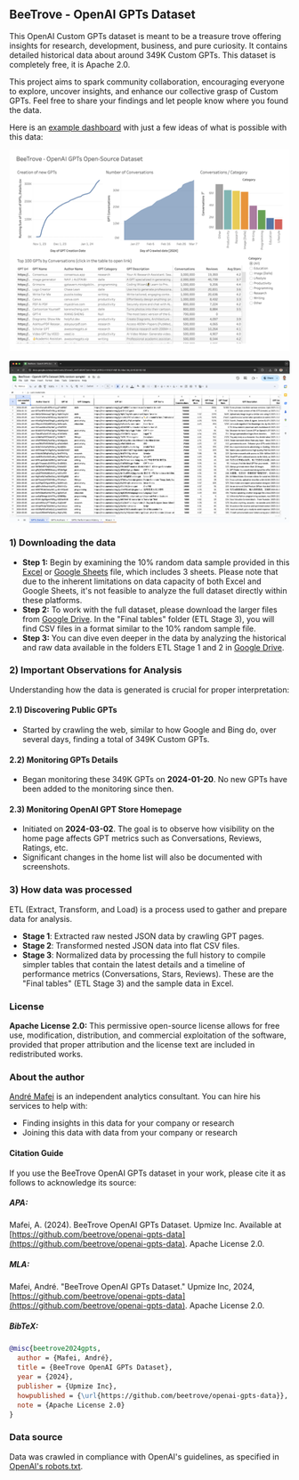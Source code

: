 ## BeeTrove - OpenAI GPTs Dataset

This OpenAI Custom GPTs dataset is meant to be a treasure trove offering insights for research, development, business, and pure curiosity. It contains detailed historical data about around 349K Custom GPTs. This dataset is completely free, it is Apache 2.0.

This project aims to spark community collaboration, encouraging everyone to explore, uncover insights, and enhance our collective grasp of Custom GPTs. Feel free to share your findings and let people know where you found the data.

Here is an [example dashboard](https://beetrove.github.io/openai-gpts-data/) with just a few ideas of what is possible with this data:

[![Local Image](tableau-public-dashboard-example.png)](https://beetrove.github.io/openai-gpts-data/)

[![Local Image](google-sheets-screenshot.png)](https://docs.google.com/spreadsheets/d/1woeD_wHiTvjK9hT7yMzF4QmURPRGH4XN81PvMhr8IoM/edit?usp=sharing)

### 1) Downloading the data

- **Step 1:** Begin by examining the 10% random data sample provided in this [Excel](./GPTs_10_percent_random_sample.xlsx) or [Google Sheets](https://docs.google.com/spreadsheets/d/1woeD_wHiTvjK9hT7yMzF4QmURPRGH4XN81PvMhr8IoM/edit?usp=sharing) file, which includes 3 sheets. Please note that due to the inherent limitations on data capacity of both Excel and Google Sheets, it's not feasible to analyze the full dataset directly within these platforms.
- **Step 2:** To work with the full dataset, please download the larger files from [Google Drive](https://drive.google.com/drive/folders/1hUGnQ_AWeL2wi5UhUTt05dMHYb_FIvz4?usp=drive_link). In the "Final tables" folder (ETL Stage 3), you will find CSV files in a format similar to the 10% random sample file.
- **Step 3:** You can dive even deeper in the data by analyzing the historical and raw data available in the folders ETL Stage 1 and 2 in [Google Drive](https://drive.google.com/drive/folders/1hUGnQ_AWeL2wi5UhUTt05dMHYb_FIvz4?usp=drive_link).


### 2) Important Observations for Analysis

Understanding how the data is generated is crucial for proper interpretation:

#### 2.1) Discovering Public GPTs

- Started by crawling the web, similar to how Google and Bing do, over several days, finding a total of 349K Custom GPTs.

#### 2.2) Monitoring GPTs Details

- Began monitoring these 349K GPTs on **2024-01-20**. No new GPTs have been added to the monitoring since then.

#### 2.3) Monitoring OpenAI GPT Store Homepage

- Initiated on **2024-03-02**. The goal is to observe how visibility on the home page affects GPT metrics such as Conversations, Reviews, Ratings, etc.
- Significant changes in the home list will also be documented with screenshots.

### 3) How data was processed

ETL (Extract, Transform, and Load) is a process used to gather and prepare data for analysis.

- **Stage 1**: Extracted raw nested JSON data by crawling GPT pages.
- **Stage 2**: Transformed nested JSON data into flat CSV files.
- **Stage 3**: Normalized data by processing the full history to compile simpler tables that contain the latest details and a timeline of performance metrics (Conversations, Stars, Reviews). These are the "Final tables" (ETL Stage 3) and the sample data in Excel.
  
### License

**Apache License 2.0:** This permissive open-source license allows for free use, modification, distribution, and commercial exploitation of the software, provided that proper attribution and the license text are included in redistributed works.

### About the author

[André Mafei](https://www.linkedin.com/in/andremafei/) is an independent analytics consultant. You can hire his services to help with:
- Finding insights in this data for your company or research
- Joining this data with data from your company or research

#### Citation Guide

If you use the BeeTrove OpenAI GPTs dataset in your work, please cite it as follows to acknowledge its source:

##### APA:
Mafei, A. (2024). BeeTrove OpenAI GPTs Dataset. Upmize Inc. Available at [https://github.com/beetrove/openai-gpts-data](https://github.com/beetrove/openai-gpts-data). Apache License 2.0.

##### MLA:
Mafei, André. "BeeTrove OpenAI GPTs Dataset." Upmize Inc, 2024, [https://github.com/beetrove/openai-gpts-data](https://github.com/beetrove/openai-gpts-data). Apache License 2.0.

##### BibTeX:
```bibtex
@misc{beetrove2024gpts,
  author = {Mafei, André},
  title = {BeeTrove OpenAI GPTs Dataset},
  year = {2024},
  publisher = {Upmize Inc},
  howpublished = {\url{https://github.com/beetrove/openai-gpts-data}},
  note = {Apache License 2.0}
}
```

### Data source

Data was crawled in compliance with OpenAI's guidelines, as specified in [OpenAI's robots.txt](https://chat.openai.com/robots.txt).
